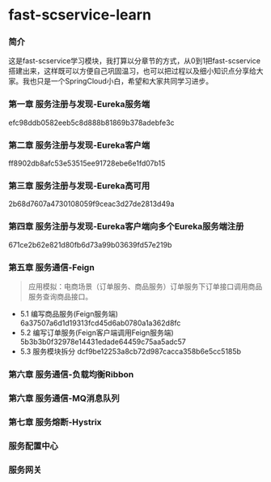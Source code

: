 # fast-scservice-learn

### 简介
这是fast-scservice学习模块，我打算以分章节的方式，从0到1把fast-scservice搭建出来，这样既可以方便自己巩固温习，也可以把过程以及细小知识点分享给大家。我也只是一个SpringCloud小白，希望和大家共同学习进步。

### 第一章 服务注册与发现-Eureka服务端
efc98ddb0582eeb5c8d888b81869b378adebfe3c

### 第二章 服务注册与发现-Eureka客户端
ff8902db8afc53e53515ee91728ebe6e1fd07b15

### 第三章 服务注册与发现-Eureka高可用
2b68d7607a4730108059f9ceac3d27de2813d49a

### 第四章 服务注册与发现-Eureka客户端向多个Eureka服务端注册
671ce2b62e821d80fb6d73a99b03639fd57e219b

### 第五章 服务通信-Feign
> 应用模拟：电商场景（订单服务、商品服务）订单服务下订单接口调用商品服务查询商品接口。
* 5.1 编写商品服务(Feign服务端) 6a37507a6d1d19313fcd45d6ab0780a1a362d8fc
* 5.2 编写订单服务(Feign客户端调用Feign服务端) 5b3b3b0f32978e14431edade64459c75aa5adc57
* 5.3 服务模块拆分 dcf9be12253a8cb72d987cacca358b6e5cc5185b

### 第六章 服务通信-负载均衡Ribbon

### 第六章 服务通信-MQ消息队列

### 第七章 服务熔断-Hystrix


### 服务配置中心

### 服务网关

